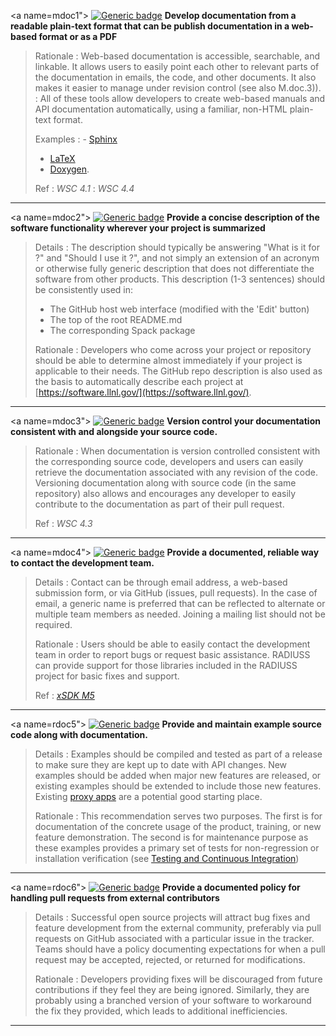 <a name=mdoc1"></a>
[![Generic badge](https://img.shields.io/badge/M.doc-1-red.svg)]() **Develop documentation from a readable plain-text format that can be publish documentation in a web-based format or as a PDF**

>Rationale
>: Web-based documentation is accessible, searchable, and linkable. It allows users to easily point each other to relevant parts of the documentation in emails, the code, and other documents. It also makes it easier to manage under revision control (see also M.doc.3)).
>: All of these tools allow developers to create web-based manuals and API documentation automatically, using a familiar, non-HTML plain-text format.
>
>Examples
>: - [Sphinx](http://www.sphinx-doc.org/en/master/#)
>  - [LaTeX](https://www.latex-project.org/)
>  - [Doxygen](http://www.doxygen.nl/).
>
>Ref
>: *WSC 4.1*
>: *WSC 4.4*

---
<a name=mdoc2"></a>
[![Generic badge](https://img.shields.io/badge/M.doc-2-red.svg)]() **Provide a concise description of the software functionality wherever your project is summarized**

>Details
>: The description should typically be answering "What is it for ?" and "Should I use it ?", and not simply an extension of an acronym or otherwise fully generic description that does not differentiate the software from other products. This description (1-3 sentences) should be consistently used in:
>
> - The GitHub host web interface (modified with the 'Edit' button)
> - The top of the root README.md
> - The corresponding Spack package
>
>Rationale
>: Developers who come across your project or repository should be able to determine almost immediately if your project is applicable to their needs. The GitHub repo description is also used as the basis to automatically describe each project at [https://software.llnl.gov/](https://software.llnl.gov/).

---
<a name=mdoc3"></a>
[![Generic badge](https://img.shields.io/badge/M.doc-3-red.svg)]() **Version control your documentation consistent with and alongside your source code.**

>Rationale
>: When documentation is version controlled consistent with the corresponding source code, developers and users can easily retrieve the documentation associated with any revision of the code. Versioning documentation along with source code (in the same repository) also allows and encourages any developer to easily contribute to the documentation as part of their pull request.
>
>Ref
>: *WSC 4.3*

---
<a name=mdoc4"></a>
[![Generic badge](https://img.shields.io/badge/M.doc-4-red.svg)]() **Provide a documented, reliable way to contact the development team.**

>Details
>: Contact can be through email address, a web-based submission form, or via GitHub (issues, pull requests). In the case of email, a generic name is preferred that can be reflected to alternate or multiple team members as needed. Joining a mailing list should not be required.
>
>Rationale
>: Users should be able to easily contact the development team in order to report bugs or request basic assistance. RADIUSS can provide support for those libraries included in the RADIUSS project for basic fixes and support.
>
>Ref
>: [*xSDK M5*](https://xsdk.info/policies)

---
<a name=rdoc5"></a>
[![Generic badge](https://img.shields.io/badge/R.doc-5-yellow.svg)]() **Provide and maintain example source code along with documentation.**

>Details
>: Examples should be compiled and tested as part of a release to make sure they are kept up to date with API changes. New examples should be added when major new features are released, or existing examples should be extended to include those new features. Existing [proxy apps](https://software.llnl.gov/category/#/PROXYAPPLICATIONS) are a potential good starting place.
>
>Rationale
>: This recommendation serves two purposes. The first is for documentation of the concrete usage of the product, training, or new feature demonstration. The second is for maintenance purpose as these examples provides a primary set of tests for non-regression or installation verification (see [Testing and Continuous Integration](/radiuss/policies/tests-ci.md))

---
<a name=rdoc6"></a>
[![Generic badge](https://img.shields.io/badge/R.doc-6-yellow.svg)]() **Provide a documented policy for handling pull requests from external contributors**

>Details
>: Successful open source projects will attract bug fixes and feature development from the external community, preferably via pull requests on GitHub associated with a particular issue in the tracker. Teams should have a policy documenting expectations for when a pull request may be accepted, rejected, or returned for modifications.
>
>Rationale
>: Developers providing fixes will be discouraged from future contributions if they feel they are being ignored. Similarly, they are probably using a branched version of your software to workaround the fix they provided, which leads to additional inefficiencies.

---
